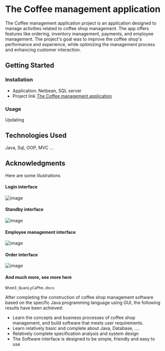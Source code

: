 # The Coffee management application
The Coffee management application project is an application designed to manage activities related to coffee shop management. The app offers features like ordering, inventory management, payments, and employee management. The project's goal was to improve the coffee shop's performance and experience, while optimizing the management process and enhancing customer interaction.
## Getting Started
### Installation
- Application: Netbean, SQL server
- Project link [The Coffee management application](https://drive.google.com/file/d/1Th_jBdDp1klV9oVqOm6uon3bjTQSgHGo/view?usp=sharing)
### Usage
Updating
## Technologies Used
Java, Sql, OOP, MVC ...
## Acknowledgments
Here are some illustrations
#### Login interface
![image](https://github.com/TruongAn3402/Coffee-management-application/assets/161707976/bc40cbe9-db79-49b3-8e69-038636bf4d95)
#### Standby interface
![image](https://github.com/TruongAn3402/Coffee-management-application/assets/161707976/1f87a37f-316e-45e3-b9e9-9c13564fac97)
#### Employee management interface
![image](https://github.com/TruongAn3402/Coffee-management-application/assets/161707976/c5b0579c-792a-46f0-8a9b-410d401793c5)
#### Order interface
![image](https://github.com/TruongAn3402/Coffee-management-application/assets/161707976/4711d94f-664e-4e0c-a124-07d77938632b)
#### And much more, see more here 
`Nhom3_QuanLyCaPhe.docx`

After completing the construction of coffee shop management software based on the specific Java programming language using GUI, the following results have been achieved:

- Learn the concepts and business processes of coffee shop management, and build software that meets user requirements.
- Learn relatively basic and complete about Java, Database, ....
- Relatively complete specification analysis and system design
- The Software interface is designed to be simple, friendly and easy to use

